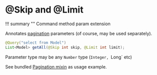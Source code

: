 # @Skip and @Limit 

!!! summary ""
    Command method param extension

Annotates [pagination](https://orientdb.org/docs/3.1.x/sql/Pagination.html) parameters (of course, may be used separately). 

```java
@Query("select from Model")
List<Model> getAll(@Skip int skip, @Limit int limit);
```

Parameter type may be any `Number` type (`Integer, `Long` etc)

See bundled [Pagination mixin](../../mixin/pagination.md) as usage example.
